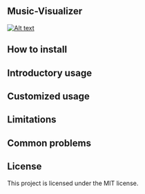 ## Music-Visualizer
[![Alt text](https://img.youtube.com/vi/OXY-12lkqgE/0.jpg)](https://www.youtube.com/watch?v=OXY-12lkqgE)

## How to install

## Introductory usage

## Customized usage

## Limitations

## Common problems

## License
This project is licensed under the MIT license.
